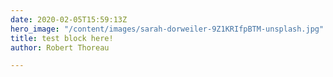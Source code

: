 ```yaml
---
date: 2020-02-05T15:59:13Z
hero_image: "/content/images/sarah-dorweiler-9Z1KRIfpBTM-unsplash.jpg"
title: test block here!
author: Robert Thoreau

---
```

